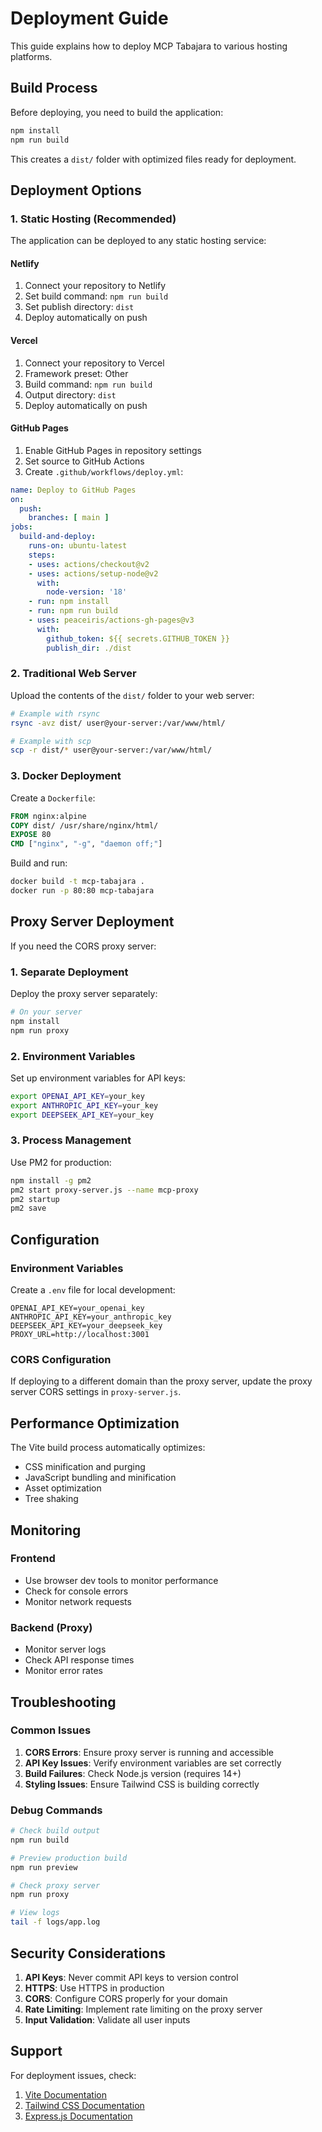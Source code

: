 # Deployment Guide

This guide explains how to deploy MCP Tabajara to various hosting platforms.

## Build Process

Before deploying, you need to build the application:

```bash
npm install
npm run build
```

This creates a `dist/` folder with optimized files ready for deployment.

## Deployment Options

### 1. Static Hosting (Recommended)

The application can be deployed to any static hosting service:

#### Netlify
1. Connect your repository to Netlify
2. Set build command: `npm run build`
3. Set publish directory: `dist`
4. Deploy automatically on push

#### Vercel
1. Connect your repository to Vercel
2. Framework preset: Other
3. Build command: `npm run build`
4. Output directory: `dist`
5. Deploy automatically on push

#### GitHub Pages
1. Enable GitHub Pages in repository settings
2. Set source to GitHub Actions
3. Create `.github/workflows/deploy.yml`:

```yaml
name: Deploy to GitHub Pages
on:
  push:
    branches: [ main ]
jobs:
  build-and-deploy:
    runs-on: ubuntu-latest
    steps:
    - uses: actions/checkout@v2
    - uses: actions/setup-node@v2
      with:
        node-version: '18'
    - run: npm install
    - run: npm run build
    - uses: peaceiris/actions-gh-pages@v3
      with:
        github_token: ${{ secrets.GITHUB_TOKEN }}
        publish_dir: ./dist
```

### 2. Traditional Web Server

Upload the contents of the `dist/` folder to your web server:

```bash
# Example with rsync
rsync -avz dist/ user@your-server:/var/www/html/

# Example with scp
scp -r dist/* user@your-server:/var/www/html/
```

### 3. Docker Deployment

Create a `Dockerfile`:

```dockerfile
FROM nginx:alpine
COPY dist/ /usr/share/nginx/html/
EXPOSE 80
CMD ["nginx", "-g", "daemon off;"]
```

Build and run:

```bash
docker build -t mcp-tabajara .
docker run -p 80:80 mcp-tabajara
```

## Proxy Server Deployment

If you need the CORS proxy server:

### 1. Separate Deployment
Deploy the proxy server separately:

```bash
# On your server
npm install
npm run proxy
```

### 2. Environment Variables
Set up environment variables for API keys:

```bash
export OPENAI_API_KEY=your_key
export ANTHROPIC_API_KEY=your_key
export DEEPSEEK_API_KEY=your_key
```

### 3. Process Management
Use PM2 for production:

```bash
npm install -g pm2
pm2 start proxy-server.js --name mcp-proxy
pm2 startup
pm2 save
```

## Configuration

### Environment Variables
Create a `.env` file for local development:

```env
OPENAI_API_KEY=your_openai_key
ANTHROPIC_API_KEY=your_anthropic_key
DEEPSEEK_API_KEY=your_deepseek_key
PROXY_URL=http://localhost:3001
```

### CORS Configuration
If deploying to a different domain than the proxy server, update the proxy server CORS settings in `proxy-server.js`.

## Performance Optimization

The Vite build process automatically optimizes:
- CSS minification and purging
- JavaScript bundling and minification
- Asset optimization
- Tree shaking

## Monitoring

### Frontend
- Use browser dev tools to monitor performance
- Check for console errors
- Monitor network requests

### Backend (Proxy)
- Monitor server logs
- Check API response times
- Monitor error rates

## Troubleshooting

### Common Issues

1. **CORS Errors**: Ensure proxy server is running and accessible
2. **API Key Issues**: Verify environment variables are set correctly
3. **Build Failures**: Check Node.js version (requires 14+)
4. **Styling Issues**: Ensure Tailwind CSS is building correctly

### Debug Commands

```bash
# Check build output
npm run build

# Preview production build
npm run preview

# Check proxy server
npm run proxy

# View logs
tail -f logs/app.log
```

## Security Considerations

1. **API Keys**: Never commit API keys to version control
2. **HTTPS**: Use HTTPS in production
3. **CORS**: Configure CORS properly for your domain
4. **Rate Limiting**: Implement rate limiting on the proxy server
5. **Input Validation**: Validate all user inputs

## Support

For deployment issues, check:
1. [Vite Documentation](https://vitejs.dev/guide/)
2. [Tailwind CSS Documentation](https://tailwindcss.com/docs)
3. [Express.js Documentation](https://expressjs.com/) 